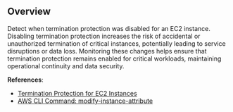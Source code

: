 ## Overview

Detect when termination protection was disabled for an EC2 instance. Disabling termination protection increases the risk of accidental or unauthorized termination of critical instances, potentially leading to service disruptions or data loss. Monitoring these changes helps ensure that termination protection remains enabled for critical workloads, maintaining operational continuity and data security.

**References**:
- [Termination Protection for EC2 Instances](https://docs.aws.amazon.com/AWSEC2/latest/UserGuide/terminating-instances.html#using-termination-protection)
- [AWS CLI Command: modify-instance-attribute](https://awscli.amazonaws.com/v2/documentation/api/latest/reference/ec2/modify-instance-attribute.html)
